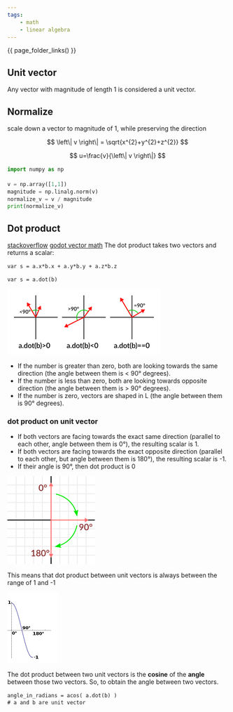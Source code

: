 ```yaml
---
tags:
    - math
    - linear algebra
---
```



{{ page_folder_links() }}

## Unit vector
Any vector with magnitude of length 1 is considered a unit vector.

## Normalize
scale down a vector to magnitude of 1, while preserving the direction

$$
\left\| v \right\| = \sqrt{x^{2}+y^{2}+z^{2}}
$$

$$
u=\frac{v}{\left\| v \right\|}
$$

```python
import numpy as np

v = np.array([1,1])
magnitude = np.linalg.norm(v)
normalize_v = v / magnitude
print(normalize_v)
```

## Dot product
[stackoverflow](https://stackoverflow.com/questions/10002918/what-is-the-need-for-normalizing-a-vector)
[godot vector math](https://docs.godotengine.org/en/stable/tutorials/math/vector_math.html)
The dot product takes two vectors and returns a scalar:

```
var s = a.x*b.x + a.y*b.y + a.z*b.z
```

```
var s = a.dot(b)
```

![alt text](images/dot_product.png)

- If the number is greater than zero, both are looking towards the same direction (the angle between them is < 90° degrees). 
- If the number is less than zero, both are looking towards opposite direction (the angle between them is > 90° degrees). 
- If the number is zero, vectors are shaped in L (the angle between them is 90° degrees).

### dot product on unit vector

- If both vectors are facing towards the exact same direction (parallel to each other, angle between them is 0°), the resulting scalar is 1. 
- If both vectors are facing towards the exact opposite direction (parallel to each other, but angle between them is 180°), the resulting scalar is -1. 
- If their angle is 90°, then dot product is 0


![alt text](images/unit_vector_dot_product.png)

This means that dot product between unit vectors is always between the range of 1 and -1

![alt text](image.png)

The dot product between two unit vectors is the **cosine** of the **angle** between those two vectors. So, to obtain the angle between two vectors.

```
angle_in_radians = acos( a.dot(b) )
# a and b are unit vector
```